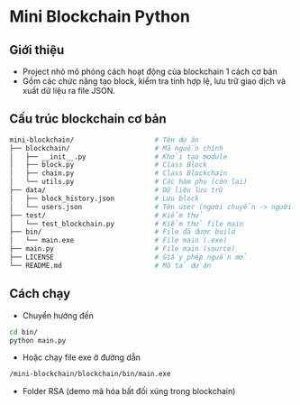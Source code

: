 # Mini Blockchain Python

## Giới thiệu
- Project nhỏ mô phỏng cách hoạt động của blockchain 1 cách cơ bản 
- Gồm các chức năng tạo block, kiểm tra tính hợp lệ, lưu trữ giao dịch và xuất dữ liệu ra file JSON. 

## Cấu trúc blockchain cơ bản

<!--
```bash
mini-blockchain/
├── blockchain/
│   ├── __init__.py
│   ├── block.py
│   ├── chain.py
│   └── utils.py
├── data/
│   ├── coins.json
│   └── users.json
├── test/
│   └── test_blockchain.py
├── bin/
│   └── main.exe
├── main.py
├── LICENSE
└── README.md

```
- mini-blockchain: folder chính
- blockchain: chứa source code chính
    + init: khởi tạo
    + block: class block
    + chain: class chain
    + utils: các hàm phụ 
- data: chứa dữ liệu block
    + users: tên người nhận và chuyển
    + block_history: lịch sử block
- tests: test file trước khi cho ra file main
- main: file chính
-->

```bash
mini-blockchain/                    # Tên dự án 
├── blockchain/                     # Mã nguồn chính
│   ├── __init__.py                 # Khởi tạo module
│   ├── block.py                    # Class Block
│   ├── chain.py                    # Class Blockchain
│   └── utils.py                    # Các hàm phụ (còn lại)
├── data/                           # Dữ liệu lưu trữ 
│   ├── block_history.json          # Lưu block
│   └── users.json                  # Tên user (người chuyển -> người nhận)
├── test/                           # Kiểm thử
│   └── test_blockchain.py          # Kiểm thử file main
├── bin/                            # File đã được build
│   └── main.exe                    # File main (.exe)
├── main.py                         # File main (source)
├── LICENSE                         # Giấy phép nguồn mở
└── README.md                       # Mô tả dự án 

```

## Cách chạy 

- Chuyển hướng đến 
```bash
cd bin/
python main.py
```
- Hoặc chạy file exe ở đường dẫn
```bash
/mini-blockchain/blockchain/bin/main.exe
```

- Folder RSA (demo mã hóa bất đối xúng trong blockchain)

<!--
## Screenshot
<p align="center">
    <img src="https://github.com/user-attachments/assets/b611af0a-2828-4c07-af76-726d2748e8f5" width="45%"/>
    <img src="https://github.com/user-attachments/assets/f2162ee0-11f2-4dc5-882f-4a975a041c49" width="45%"/>
</p>
-->




